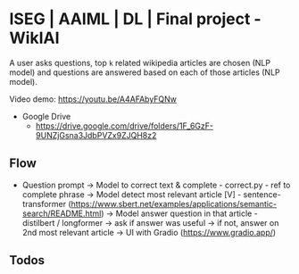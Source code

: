 # ISEG | AAIML | DL | Final project - WikIAI
A user asks questions, top `k` related wikipedia articles are chosen (NLP model) and questions are answered based on each of those articles (NLP model).

Video demo: https://youtu.be/A4AFAbyFQNw

- Google Drive
  - https://drive.google.com/drive/folders/1F_6GzF-9UNZjGsna3JdbPVZx9ZJQH8z2

## Flow
- Question prompt
    -> Model to correct text & complete
        - correct.py
        - ref to complete phrase
    -> Model detect most relevant article [V]
        - sentence-transformer (https://www.sbert.net/examples/applications/semantic-search/README.html)
    -> Model answer question in that article
        - distilbert / longformer
    -> ask if answer was useful
        -> if not, answer on 2nd most relevant article
    -> UI with Gradio (https://www.gradio.app/)

## Todos


